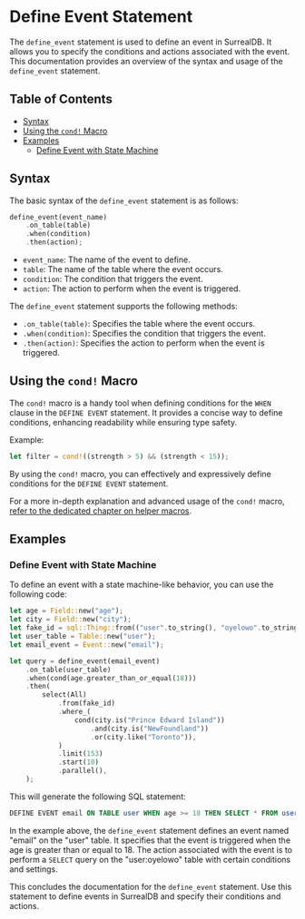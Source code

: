 # Define Event Statement

The `define_event` statement is used to define an event in SurrealDB. It allows
you to specify the conditions and actions associated with the event. This
documentation provides an overview of the syntax and usage of the `define_event`
statement.

## Table of Contents

- [Syntax](#syntax)
- [Using the `cond!` Macro](#using-the-cond!-macro)
- [Examples](#examples)
  - [Define Event with State Machine](#define-event-with-state-machine)

## Syntax

The basic syntax of the `define_event` statement is as follows:

```rust
define_event(event_name)
    .on_table(table)
    .when(condition)
    .then(action);
```

- `event_name`: The name of the event to define.
- `table`: The name of the table where the event occurs.
- `condition`: The condition that triggers the event.
- `action`: The action to perform when the event is triggered.

The `define_event` statement supports the following methods:

- `.on_table(table)`: Specifies the table where the event occurs.
- `.when(condition)`: Specifies the condition that triggers the event.
- `.then(action)`: Specifies the action to perform when the event is triggered.

## Using the `cond!` Macro

The `cond!` macro is a handy tool when defining conditions for the `WHEN` clause
in the `DEFINE EVENT` statement. It provides a concise way to define conditions,
enhancing readability while ensuring type safety.

Example:

```rust
let filter = cond!((strength > 5) && (strength < 15));
```

By using the `cond!` macro, you can effectively and expressively define
conditions for the `DEFINE EVENT` statement.

For a more in-depth explanation and advanced usage of the `cond!` macro,
[refer to the dedicated chapter on helper macros](#helper-macros).

## Examples

### Define Event with State Machine

To define an event with a state machine-like behavior, you can use the following
code:

```rust
let age = Field::new("age");
let city = Field::new("city");
let fake_id = sql::Thing::from(("user".to_string(), "oyelowo".to_string()));
let user_table = Table::new("user");
let email_event = Event::new("email");

let query = define_event(email_event)
    .on_table(user_table)
    .when(cond(age.greater_than_or_equal(18)))
    .then(
        select(All)
            .from(fake_id)
            .where_(
                cond(city.is("Prince Edward Island"))
                    .and(city.is("NewFoundland"))
                    .or(city.like("Toronto")),
            )
            .limit(153)
            .start(10)
            .parallel(),
    );
```

This will generate the following SQL statement:

```sql
DEFINE EVENT email ON TABLE user WHEN age >= 18 THEN SELECT * FROM user:oyelowo WHERE (city IS 'Prince Edward Island') AND (city IS 'NewFoundland') OR (city ~ 'Toronto') LIMIT 153 START AT 10 PARALLEL;
```

In the example above, the `define_event` statement defines an event named
"email" on the "user" table. It specifies that the event is triggered when the
age is greater than or equal to 18. The action associated with the event is to
perform a `SELECT` query on the "user:oyelowo" table with certain conditions and
settings.

This concludes the documentation for the `define_event` statement. Use this
statement to define events in SurrealDB and specify their conditions and
actions.
